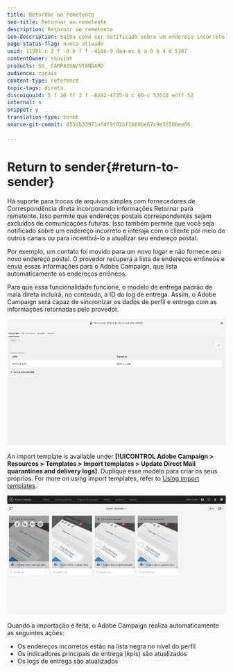 ```yaml
---
title: Retornar ao remetente
seo-title: Retornar ao remetente
description: Retornar ao remetente
seo-description: Saiba como ser notificado sobre um endereço incorreto e excluí-lo de futuras comunicações.
page-status-flag: nunca ativado
uuid: 11981 c 2 f -0 b 7 f -4166-9 daa-ec 6 a 6 b 4 d 5367
contentOwner: sauviat
products: SG_ CAMPAIGN/STANDARD
audience: canais
content-type: reference
topic-tags: direta
discoiquuid: 5 f 20 ff 3 f -8242-4735-8 c 60-c 57610 edff 52
internal: n
snippet: y
translation-type: tm+mt
source-git-commit: 855db33971afdf9f02bf1b00be67c9e3f50bee06

---
```



# Return to sender{#return-to-sender}

Há suporte para trocas de arquivos simples com fornecedores de Correspondência direta incorporando informações Retornar para remetente. Isso permite que endereços postais correspondentes sejam excluídos de comunicações futuras. Isso também permite que você seja notificado sobre um endereço incorreto e interaja com o cliente por meio de outros canais ou para incentivá-lo a atualizar seu endereço postal.

Por exemplo, um contato foi movido para um novo lugar e não fornece seu novo endereço postal. O provedor recupera a lista de endereços errôneos e envia essas informações para o Adobe Campaign, que lista automaticamente os endereços errôneos.

Para que essa funcionalidade funcione, o modelo de entrega padrão de mala direta incluirá, no conteúdo, a ID do log de entrega. Assim, o Adobe Campaign será capaz de sincronizar os dados de perfil e entrega com as informações retornadas pelo provedor.

![](assets/direct_mail_return_sender_1.png)

An import template is available under **[!UICONTROL Adobe Campaign > Resources > Templates > Import templates > Update Direct Mail quarantines and delivery logs]**. Duplique esse modelo para criar os seus próprios. For more on using import templates, refer to [Using import templates](../../automating/using/defining-import-templates.md).

![](assets/direct_mail_return_sender_2.png)

Quando a importação é feita, o Adobe Campaign realiza automaticamente as seguintes ações:

* Os endereços incorretos estão na lista negra no nível do perfil
* Os indicadores principais de entrega (kpis) são atualizados
* Os logs de entrega são atualizados

